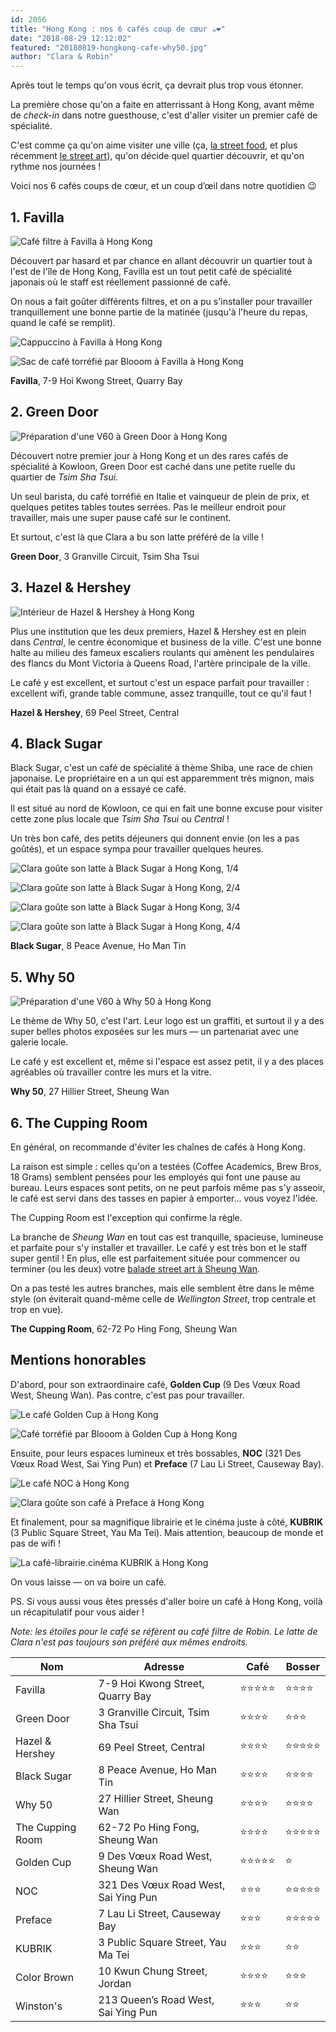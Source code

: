 ```yaml
---
id: 2056
title: "Hong Kong : nos 6 cafés coup de cœur ☕❤"
date: "2018-08-29 12:12:02"
featured: "20180819-hongkong-cafe-why50.jpg"
author: "Clara & Robin"
---
```


Après tout le temps qu'on vous écrit, ça devrait plus trop vous étonner.

La première chose qu'on a faite en atterrissant à Hong Kong, avant même de
_check-in_ dans notre guesthouse, c'est d'aller visiter un premier café de
spécialité.

C'est comme ça qu'on aime visiter une ville (ça,
[la street food](https://eaudepoisson.com/2017/11/08/vous-avez-dit-street-food/),
et plus récemment
[le street art](https://eaudepoisson.com/2018/08/22/au-detour-dune-ruelle-street-art-a-hong-kong/)),
qu'on décide quel quartier découvrir, et qu'on rythme nos journées !

Voici nos 6 cafés coups de cœur, et un coup d’œil dans notre quotidien 😉

## 1. Favilla

![Café filtre à Favilla à Hong Kong](20180822-hongkong-cafe-favilla-1.jpg)

Découvert par hasard et par chance en allant découvrir un quartier tout à l'est
de l'île de Hong Kong, Favilla est un tout petit café de spécialité japonais où
le staff est réellement passionné de café.

On nous a fait goûter différents filtres, et on a pu s'installer pour travailler
tranquillement une bonne partie de la matinée (jusqu'à l'heure du repas, quand
le café se remplit).

![Cappuccino à Favilla à Hong Kong](20180822-hongkong-cafe-favilla-2.jpg)

![Sac de café torréfié par Blooom à Favilla à Hong Kong](20180822-hongkong-cafe-favilla-3.jpg "Un des meilleurs cafés que Robin a bu à Honk Kong ! Des grains colombiens torréfiés par Blooom à Macao (où on leur a rendu visite)")

**Favilla**, 7-9 Hoi Kwong Street, Quarry Bay

## 2. Green Door

![Préparation d'une V60 à Green Door à Hong Kong](20180816-hongkong-cafe-greendoor.jpg)

Découvert notre premier jour à Hong Kong et un des rares cafés de spécialité à
Kowloon, Green Door est caché dans une petite ruelle du quartier de _Tsim Sha
Tsui_.

Un seul barista, du café torréfié en Italie et vainqueur de plein de prix, et
quelques petites tables toutes serrées. Pas le meilleur endroit pour travailler,
mais une super pause café sur le continent.

Et surtout, c'est là que Clara a bu son latte préféré de la ville !

**Green Door**, 3 Granville Circuit, Tsim Sha Tsui

## 3. Hazel & Hershey

![Intérieur de Hazel & Hershey à Hong Kong](20180817-hongkong-cafe-hazelandhershey.jpg)

Plus une institution que les deux premiers, Hazel & Hershey est en plein dans
_Central_, le centre économique et business de la ville. C'est une bonne halte
au milieu des fameux escaliers roulants qui amènent les pendulaires des flancs
du Mont Victoria à Queens Road, l'artère principale de la ville.

Le café y est excellent, et surtout c'est un espace parfait pour travailler :
excellent wifi, grande table commune, assez tranquille, tout ce qu'il faut !

**Hazel & Hershey**, 69 Peel Street, Central

## 4. Black Sugar

Black Sugar, c'est un café de spécialité à thème Shiba, une race de chien
japonaise. Le propriétaire en a un qui est apparemment très mignon, mais qui
était pas là quand on a essayé ce café.

Il est situé au nord de Kowloon, ce qui en fait une bonne excuse pour visiter
cette zone plus locale que _Tsim Sha Tsui_ ou *Central* !

Un très bon café, des petits déjeuners qui donnent envie (on les a pas goûtés),
et un espace sympa pour travailler quelques heures.

![Clara goûte son latte à Black Sugar à Hong Kong, 1/4](20180818-hongkong-cafe-blacksugar-1.jpg)

![Clara goûte son latte à Black Sugar à Hong Kong, 2/4](20180818-hongkong-cafe-blacksugar-2.jpg)

![Clara goûte son latte à Black Sugar à Hong Kong, 3/4](20180818-hongkong-cafe-blacksugar-3.jpg)

![Clara goûte son latte à Black Sugar à Hong Kong, 4/4](20180818-hongkong-cafe-blacksugar-4.jpg "Clara goûte son latte à Black Sugar")

**Black Sugar**, 8 Peace Avenue, Ho Man Tin

## 5. Why 50

![Préparation d'une V60 à Why 50 à Hong Kong](20180819-hongkong-cafe-why50.jpg)

Le thème de Why 50, c'est l'art. Leur logo est un graffiti, et surtout il y a
des super belles photos exposées sur les murs — un partenariat avec une galerie
locale.

Le café y est excellent et, même si l'espace est assez petit, il y a des places
agréables où travailler contre les murs et la vitre.

**Why 50**, 27 Hillier Street, Sheung Wan

## 6. The Cupping Room

En général, on recommande d'éviter les chaînes de cafés à Hong Kong.

La raison est simple : celles qu'on a testées (Coffee Academics, Brew Bros, 18
Grams) semblent pensées pour les employés qui font une pause au bureau. Leurs
espaces sont petits, on ne peut parfois même pas s'y asseoir, le café est servi
dans des tasses en papier à emporter... vous voyez l'idée.

The Cupping Room est l'exception qui confirme la règle.

La branche de _Sheung Wan_ en tout cas est tranquille, spacieuse, lumineuse et
parfaite pour s'y installer et travailler. Le café y est très bon et le staff
super gentil ! En plus, elle est parfaitement située pour commencer ou terminer
(ou les deux) votre
[balade street art à Sheung Wan](https://eaudepoisson.com/2018/08/22/au-detour-dune-ruelle-street-art-a-hong-kong/).

On a pas testé les autres branches, mais elle semblent être dans le même style
(on éviterait quand-même celle de _Wellington Street_, trop centrale et trop en
vue).

**The Cupping Room**, 62-72 Po Hing Fong, Sheung Wan

## Mentions honorables

D'abord, pour son extraordinaire café, **Golden Cup** (9 Des Vœux Road West,
Sheung Wan). Pas contre, c'est pas pour travailler.

![Le café Golden Cup à Hong Kong](20180822-hongkong-cafe-goldencup-1.jpg)

![Café torréfié par Blooom à Golden Cup à Hong Kong](20180822-hongkong-cafe-goldencup-2.jpg)

Ensuite, pour leurs espaces lumineux et très bossables, **NOC** (321 Des Vœux
Road West, Sai Ying Pun) et **Preface** (7 Lau Li Street, Causeway Bay).

![Le café NOC à Hong Kong](20180822-hongkong-cafe-noc.jpg "L'espace de NOC")

![Clara goûte son café à Preface à Hong Kong](20180820-hongkong-cafe-preface-2.jpg "Clara qui goûte son latte à Preface")

Et finalement, pour sa magnifique librairie et le cinéma juste à côté,
**KUBRIK** (3 Public Square Street, Yau Ma Tei). Mais attention, beaucoup de
monde et pas de wifi !

![La café-librairie.cinéma KUBRIK à Hong Kong](20180818-hongkong-cafe-kubrik.jpg)

On vous laisse — on va boire un café.

PS. Si vous aussi vous êtes pressés d'aller boire un café à Hong Kong, voilà un
récapitulatif pour vous aider !

_Note: les étoiles pour le café se réfèrent au café filtre de Robin. Le latte de
Clara n'est pas toujours son préféré aux mêmes endroits._

| Nom              | Adresse                              | Café       | Bosser     |
| ---------------- | ------------------------------------ | ---------- | ---------- |
| Favilla          | 7-9 Hoi Kwong Street, Quarry Bay     | ⭐⭐⭐⭐⭐ | ⭐⭐⭐⭐   |
| Green Door       | 3 Granville Circuit, Tsim Sha Tsui   | ⭐⭐⭐⭐   | ⭐⭐⭐     |
| Hazel & Hershey  | 69 Peel Street, Central              | ⭐⭐⭐⭐   | ⭐⭐⭐⭐⭐ |
| Black Sugar      | 8 Peace Avenue, Ho Man Tin           | ⭐⭐⭐⭐   | ⭐⭐⭐⭐   |
| Why 50           | 27 Hillier Street, Sheung Wan        | ⭐⭐⭐⭐   | ⭐⭐⭐⭐   |
| The Cupping Room | 62-72 Po Hing Fong, Sheung Wan       | ⭐⭐⭐⭐   | ⭐⭐⭐⭐⭐ |
| Golden Cup       | 9 Des Vœux Road West, Sheung Wan     | ⭐⭐⭐⭐⭐ | ⭐         |
| NOC              | 321 Des Vœux Road West, Sai Ying Pun | ⭐⭐⭐     | ⭐⭐⭐⭐⭐ |
| Preface          | 7 Lau Li Street, Causeway Bay        | ⭐⭐⭐     | ⭐⭐⭐⭐⭐ |
| KUBRIK           | 3 Public Square Street, Yau Ma Tei   | ⭐⭐⭐     | ⭐⭐       |
| Color Brown      | 10 Kwun Chung Street, Jordan         | ⭐⭐⭐⭐   | ⭐⭐⭐     |
| Winston's        | 213 Queen’s Road West, Sai Ying Pun  | ⭐⭐⭐     | ⭐⭐       |
